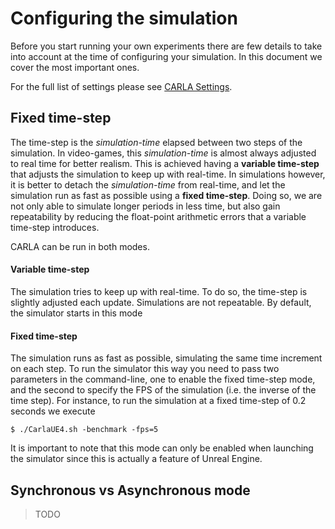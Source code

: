 <h1>Configuring the simulation</h1>

Before you start running your own experiments there are few details to take into
account at the time of configuring your simulation. In this document we cover
the most important ones.

For the full list of settings please see [CARLA Settings](carla_settings.md).

Fixed time-step
---------------

The time-step is the _simulation-time_ elapsed between two steps of the
simulation. In video-games, this _simulation-time_ is almost always adjusted to
real time for better realism. This is achieved having a **variable time-step**
that adjusts the simulation to keep up with real-time. In simulations however,
it is better to detach the _simulation-time_ from real-time, and let the
simulation run as fast as possible using a **fixed time-step**. Doing so, we are
not only able to simulate longer periods in less time, but also gain
repeatability by reducing the float-point arithmetic errors that a variable
time-step introduces.

CARLA can be run in both modes.

<h4>Variable time-step</h4>

The simulation tries to keep up with real-time. To do so, the time-step is
slightly adjusted each update. Simulations are not repeatable. By default, the
simulator starts in this mode

<h4>Fixed time-step</h4>

The simulation runs as fast as possible, simulating the same time increment on
each step. To run the simulator this way you need to pass two parameters in the
command-line, one to enable the fixed time-step mode, and the second to specify
the FPS of the simulation (i.e. the inverse of the time step). For instance, to
run the simulation at a fixed time-step of 0.2 seconds we execute

    $ ./CarlaUE4.sh -benchmark -fps=5

It is important to note that this mode can only be enabled when launching the
simulator since this is actually a feature of Unreal Engine.

Synchronous vs Asynchronous mode
--------------------------------

> TODO
